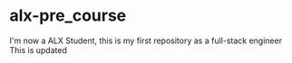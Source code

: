 # alx-pre_course
I'm now a ALX Student, this is my first repository as a full-stack engineer
This is updated
